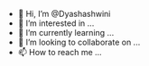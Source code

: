 - 👋 Hi, I’m @Dyashashwini
- 👀 I’m interested in ...
- 🌱 I’m currently learning ...
- 💞️ I’m looking to collaborate on ...
- 📫 How to reach me ...

<!---
Dyashashwini/Dyashashwini is a ✨ special ✨ repository because its `README.md` (this file) appears on your GitHub profile.
You can click the Preview link to take a look at your changes.
--->
